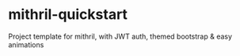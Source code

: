 # mithril-quickstart
Project template for mithril, with JWT auth, themed bootstrap &amp; easy animations
